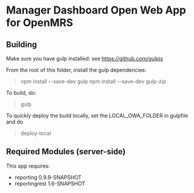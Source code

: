 # Manager Dashboard Open Web App for OpenMRS

## Building

Make sure you have gulp installed: see https://github.com/gulpjs

From the root of this folder, install the gulp dependencies:
> npm install --save-dev gulp
> npm install --save-dev gulp-zip

To build, do:

> gulp

To quickly deploy the build locally, set the LOCAL_OWA_FOLDER in gulpfile and do

> deploy-local


## Required Modules (server-side)

This app requires:

* reporting 0.9.9-SNAPSHOT
* reportingrest 1.6-SNAPSHOT
